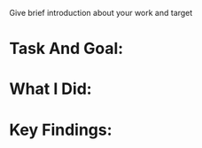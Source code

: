 Give brief introduction about your work and target

# Task And Goal:

# What I Did:

# Key Findings: